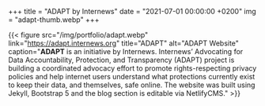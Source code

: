 +++
title = "ADAPT by Internews"
date = "2021-07-01 00:00:00 +0200"
img = "adapt-thumb.webp"
+++

{{< figure src="/img/portfolio/adapt.webp" link="https://adapt.internews.org" title="ADAPT" alt="ADAPT Website" caption="**ADAPT** is an initiative by Internews. Internews’ Advocating for Data Accountability, Protection, and Transparency (ADAPT) project is building a coordinated advocacy effort to promote rights-respecting privacy policies and help internet users understand what protections currently exist to keep their data, and themselves, safe online. The website was built using Jekyll, Bootstrap 5 and the blog section is editable via NetlifyCMS." >}}
